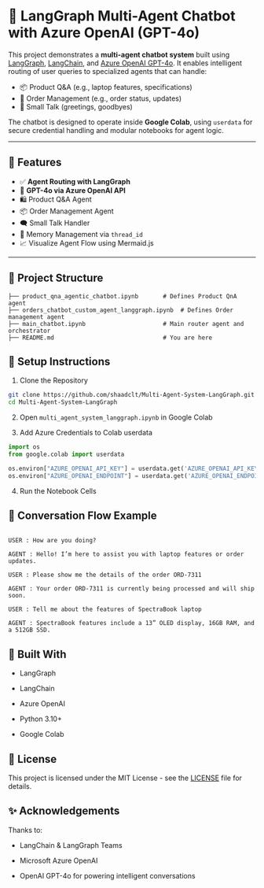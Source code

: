 # 💬 LangGraph Multi-Agent Chatbot with Azure OpenAI (GPT-4o)

This project demonstrates a **multi-agent chatbot system** built using [LangGraph](https://docs.langchain.com/langgraph/), [LangChain](https://www.langchain.com/), and [Azure OpenAI GPT-4o](https://learn.microsoft.com/en-us/azure/cognitive-services/openai/overview). It enables intelligent routing of user queries to specialized agents that can handle:

- 📦 Product Q&A (e.g., laptop features, specifications)
- 📑 Order Management (e.g., order status, updates)
- 💬 Small Talk (greetings, goodbyes)

The chatbot is designed to operate inside **Google Colab**, using `userdata` for secure credential handling and modular notebooks for agent logic.

---

## 🚀 Features

- ✅ **Agent Routing with LangGraph**
- 🤖 **GPT-4o via Azure OpenAI API**
- 🛍️ Product Q&A Agent
- 📦 Order Management Agent
- 🗨️ Small Talk Handler
- 🧠 Memory Management via `thread_id`
- 📈 Visualize Agent Flow using Mermaid.js

---

## 📁 Project Structure

```text
├── product_qna_agentic_chatbot.ipynb       # Defines Product QnA agent
├── orders_chatbot_custom_agent_langgraph.ipynb  # Defines Order management agent
├── main_chatbot.ipynb                      # Main router agent and orchestrator
├── README.md                               # You are here
```

## 🔧 Setup Instructions
1. Clone the Repository

```bash
git clone https://github.com/shaadclt/Multi-Agent-System-LangGraph.git
cd Multi-Agent-System-LangGraph
```
2. Open `multi_agent_system_langgraph.ipynb` in Google Colab

3. Add Azure Credentials to Colab userdata

```python
import os
from google.colab import userdata

os.environ["AZURE_OPENAI_API_KEY"] = userdata.get('AZURE_OPENAI_API_KEY')
os.environ["AZURE_OPENAI_ENDPOINT"] = userdata.get('AZURE_OPENAI_ENDPOINT')
```

4. Run the Notebook Cells

## 🧠 Conversation Flow Example
```text

USER : How are you doing?

AGENT : Hello! I’m here to assist you with laptop features or order updates.

USER : Please show me the details of the order ORD-7311

AGENT : Your order ORD-7311 is currently being processed and will ship soon.

USER : Tell me about the features of SpectraBook laptop

AGENT : SpectraBook features include a 13” OLED display, 16GB RAM, and a 512GB SSD.
```

## 🧱 Built With
- LangGraph

- LangChain

- Azure OpenAI

- Python 3.10+

- Google Colab

## 📜 License
This project is licensed under the MIT License - see the [LICENSE](LICENSE.txt) file for details.

## ✨ Acknowledgements
Thanks to:

- LangChain & LangGraph Teams

- Microsoft Azure OpenAI

- OpenAI GPT-4o for powering intelligent conversations
